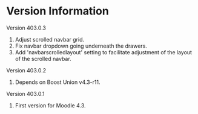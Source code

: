 Version Information
===================

Version 403.0.3
  1. Adjust scrolled navbar grid.
  2. Fix navbar dropdown going underneath the drawers.
  3. Add 'navbarscrolledlayout' setting to facilitate adjustment of the layout of the scrolled navbar.

Version 403.0.2
  1. Depends on Boost Union v4.3-r11.

Version 403.0.1
  1. First version for Moodle 4.3.

